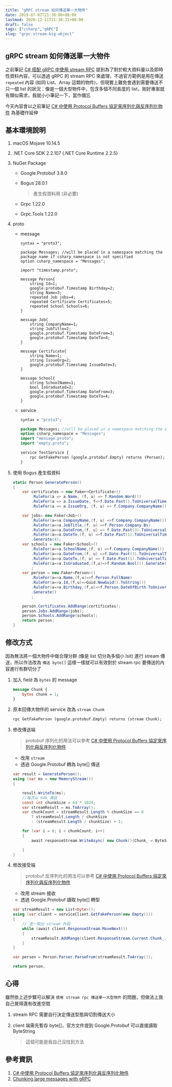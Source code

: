 ```yaml
---
title: "gRPC stream 如何傳送單一大物件"
date: 2019-07-07T21:30:00+08:00
lastmod: 2020-12-11T21:30:31+08:00
draft: false
tags: ["csharp","gRPC"]
slug: "grpc-stream-big-object"
---
```


## gRPC stream 如何傳送單一大物件

之前筆記 [C# 搭配 gRPC 中使用 stream RPC](/csharp-grpc-stream/) 提到為了對於較大資料量以及即時性資料內容，可以透過 gRPC 的 stream RPC 來處理，不過官方範例是用在傳送 `repeated` 內容 (如同 List、Array 這類的物件)，但現實上難免會遇到需要傳送不只一個 list 的狀況：像是一個大型物件中，包含多個不同長度的 list，剛好專案就有類似需求，我就小小筆記一下，當作備忘

今天內容會以之前筆記 [C# 中使用 Protocol Buffers 協定來序列化與反序列化物件](/csharp-protobuf-serialize-deserialize/) 為基礎作延伸

## 基本環境說明

1. macOS Mojave 10.14.5
2. .NET Core SDK 2.2.107 (.NET Core Runtime 2.2.5)
3. NuGet Package

    - Google.Protobuf 3.8.0
    - Bogus 28.0.1

        >  產生假資料用 (非必要)
    - Grpc 1.22.0
    - Grpc.Tools 1.22.0

4. proto

    - message

        ```ptoto
        syntax = "proto3";

        package Messages; //will be placed in a namespace matching the package name if csharp_namespace is not specified
        option csharp_namespace = "Messages";

        import "timestamp.proto";

        message Person{
            string Id=1;
            google.protobuf.Timestamp Birthday=2;
            string Name=3;
            repeated Job jobs=4;
            repeated Certificate Certificates=5;
            repeated School Schools=6;
        }

        message Job{
            string CompanyName=1;
            string JobTitle=2;
            google.protobuf.Timestamp DateFrom=3;
            google.protobuf.Timestamp DateTo=4;
        }

        message Certificate{
            string Name=1;
            string IssueOrg=2;
            google.protobuf.Timestamp IssueDate=3;
        }

        message School{
            string SchoolName=1;
            bool IsGraduated=2;
            google.protobuf.Timestamp DateFrom=3;
            google.protobuf.Timestamp DateTo=4;
        }
        ```

    - service

        ```proto
        syntax = "proto3";

        package Messages; //will be placed in a namespace matching the package name if csharp_namespace is not specified
        option csharp_namespace = "Messages";
        import "message.proto";
        import "empty.proto";

        service TestService {
            rpc GetFakePerson (google.protobuf.Empty) returns (Person);
        }
        ```

5. 使用 Bogus 產生假資料

    ```cs
    static Person GeneratePerson()
    {
        var certificates = new Faker<Certificate>()
            .RuleFor(a => a.Name, (f, u) => f.Random.Word())
            .RuleFor(a => a.IssueDate, f=>f.Date.Past().ToUniversalTime().ToTimestamp())
            .RuleFor(a => a.IssueOrg, (f, u) => f.Company.CompanyName()).Generate(3);

        var jobs= new Faker<Job>()
            .RuleFor(a=>a.CompanyName,(f, u) =>f.Company.CompanyName())
            .RuleFor(a=>a.JobTitle,(f, u) =>f.Person.Company.Bs)
            .RuleFor(a=>a.DateFrom,(f, u) => f.Date.Past(3).ToUniversalTime().ToTimestamp())
            .RuleFor(a=>a.DateTo,(f, u) =>f.Date.Past(1).ToUniversalTime().ToTimestamp())
            .Generate(4);
        var schools = new Faker<School>()
            .RuleFor(a=>a.SchoolName,(f, u) =>f.Company.CompanyName())
            .RuleFor(a=>a.DateFrom,(f, u) =>f.Date.Past(3).ToUniversalTime().ToTimestamp())
            .RuleFor(a=>a.DateTo,(f, u) => f.Date.Past(1).ToUniversalTime().ToTimestamp())
            .RuleFor(a=>a.IsGraduated,(f,u)=>f.Random.Bool()).Generate(5)
            ;
        var person = new Faker<Person>()
            .RuleFor(a=>a.Name,(f,u)=>f.Person.FullName)
            .RuleFor(a=>a.Id,(f,u)=>Guid.NewGuid().ToString())
            .RuleFor(a=>a.Birthday,(f,u)=>f.Person.DateOfBirth.ToUniversalTime().ToTimestamp())
            .Generate()
            ;

        person.Certificates.AddRange(certificates);
        person.Jobs.AddRange(jobs);
        person.Schools.AddRange(schools);
        return person;
    }
    ```

## 修改方式

因為無法將一個大物件中做合理分群 (像是 list 切分為多個小 lsit) 進行 stream 傳送，所以作法改為 `傳送 byte[]` 這樣一樣就可以有效對於 stream rpc 要傳送的內容進行有群切分了

1. 加入 field 為 `bytes` 的 message

    ```proto
    message Chunk {
        bytes chunk = 1;
    }
    ```

2. 原本回傳大物件的 service 改為 `stream Chunk`

    ```proto
    rpc GetFakePerson (google.protobuf.Empty) returns (stream Chunk);
    ```

3. 修改傳送端

    > protobuf 序列化的用法可以參考 [C# 中使用 Protocol Buffers 協定來序列化與反序列化物件](/csharp-protobuf-serialize-deserialize/)

    - 改用 `stream`
    - 透過 Google.Protobuf 轉為 byte[] 傳送

    ```cs
    var result = GeneratePerson();
    using (var ms = new MemoryStream())
    {

        result.WriteTo(ms);
        //每次以 64k 傳送
        const int chunkSize = 64 * 1024;
        var streamResult = ms.ToArray();
        var chunkCount = streamResult.Length % chunkSize == 0
            ? streamResult.Length / chunkSize
            : (streamResult.Length / chunkSize) + 1;

        for (var i = 0; i < chunkCount; i++)
        {
            await responseStream.WriteAsync( new Chunk(){Chunk_ = ByteString.CopyFrom(streamResult.Skip(chunkSize*i).Take(chunkSize).ToArray())} );

        }
    }
    ```

4. 修改接受端

    > protobuf 反序列化的用法可以參考 [C# 中使用 Protocol Buffers 協定來序列化與反序列化物件](/csharp-protobuf-serialize-deserialize/)

    - 改用 stream 接收
    - 透過 Google.Protobuf 讀取 byte[] 轉型

    ```cs
    var streamResult = new List<byte>();
    using (var client = serviceClient.GetFakePerson(new Empty()))
    {
        // 逐一取出 stream 內容
        while (await client.ResponseStream.MoveNext())
        {
            streamResult.AddRange(client.ResponseStream.Current.Chunk_.ToByteArray());
        }
    }

    var person = Person.Parser.ParseFrom(streamResult.ToArray());

    return person;
    ```

## 心得

雖然依上述步驟可以解決 `使用 stream rpc 傳送單一大型物件` 的問題，但做法上我自己覺得還有改進空間

1. stream RPC 需要自行決定傳送型態與切割傳送大小
2. client 端需先暫存 byte[]，官方文件提到 Google.Protobuf 可以直接讀取 ByteString

    > 這個可能是我自己沒找到方法

## 參考資訊

1. [C# 中使用 Protocol Buffers 協定來序列化與反序列化物件](/csharp-protobuf-serialize-deserialize/)
2. [Chunking large messages with gRPC](https://jbrandhorst.com/post/grpc-binary-blob-stream/)
